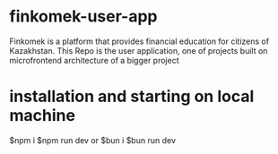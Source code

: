 # finkomek-user-app
 Finkomek is a platform that provides financial education for citizens of Kazakhstan. This Repo is the user application, one of projects built on microfrontend architecture of a bigger project

 # installation and starting on local machine
 $npm i
 $npm run dev
 or
 $bun i
 $bun run dev


